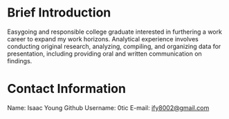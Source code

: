 # Brief Introduction

Easygoing and responsible college graduate interested in furthering a work career to expand my work horizons.
Analytical experience involves conducting original research, analyzing, compiling, and organizing data for
presentation, including providing oral and written communication on findings.

# Contact Information
Name: Isaac Young
Github Username: 0tic
E-mail: ify8002@gmail.com